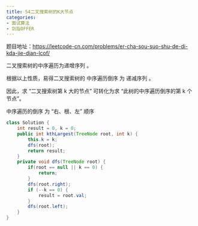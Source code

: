 ```yaml
---
title: 54二叉搜索树的K大节点
categories:
- 面试算法
- 剑指OFFER
---
```


题目地址：https://leetcode-cn.com/problems/er-cha-sou-suo-shu-de-di-kda-jie-dian-lcof/

二叉搜索树的中序遍历为递增序列 。

根据以上性质，易得二叉搜索树的 中序遍历倒序 为 递减序列 。

因此，求 “二叉搜索树第 k 大的节点” 可转化为求 “此树的中序遍历倒序的第 k 个节点”。

中序遍历的倒序 为 “右、根、左” 顺序

```java
class Solution {
    int result = 0, k = 0;
    public int kthLargest(TreeNode root, int k) {
        this.k = k;
        dfs(root);
        return result;
    }
    private void dfs(TreeNode root) {
        if(root == null || k == 0) {
            return;
        }
        dfs(root.right);
        if (--k == 0) {
            result = root.val;
        }
        dfs(root.left);
    }
}
```

